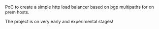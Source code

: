PoC to create a simple http load balancer based on bgp multipaths for on prem
hosts.

The project is on very early and experimental stages!

